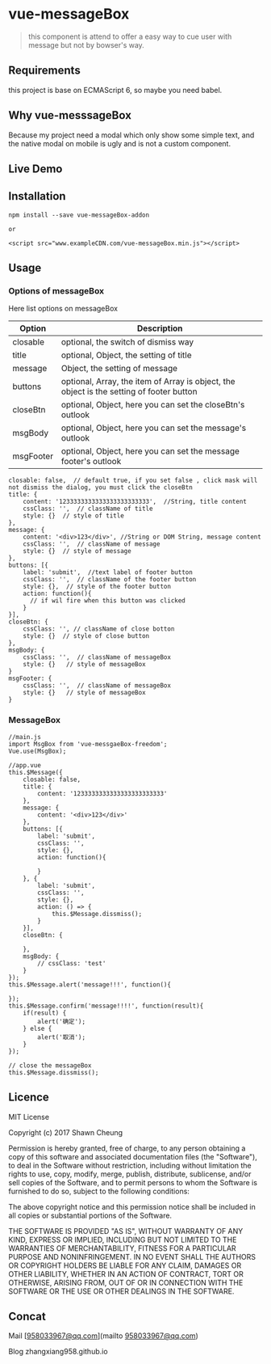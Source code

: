 # vue-messageBox

> this component is attend to offer a easy way to cue user with message but not by bowser's way.

## Requirements
this project is base on ECMAScript 6, so maybe you need babel.
## Why vue-messsageBox
Because my project need a modal which only show some simple text, and the native modal on mobile is ugly and is not a custom component.
## Live Demo

## Installation
```
npm install --save vue-messageBox-addon

or

<script src="www.exampleCDN.com/vue-messageBox.min.js"></script>
```
## Usage
### Options of messageBox
Here list options on messageBox

| Option | Description |
| ----- | ----- |
| closable | optional, the switch of dismiss way |
| title | optional, Object, the setting of title |
| message | Object, the setting of message |
| buttons | optional, Array, the item of Array is object, the object is the setting of footer button |
| closeBtn | optional, Object, here you can set the closeBtn's outlook |
| msgBody | optional, Object, here you can set the message's outlook |
| msgFooter | optional, Object, here you can set the message footer's outlook |
```
closable: false,  // default true, if you set false , click mask will not dismiss the dialog, you must click the closeBtn 
title: { 
    content: '1233333333333333333333333',  //String, title content 
    cssClass: '',  // className of title
    style: {}  // style of title
},
message: {
    content: '<div>123</div>', //String or DOM String, message content
    cssClass: '',  // className of message
    style: {}  // style of message
},
buttons: [{
    label: 'submit',  //text label of footer button
    cssClass: '',  // className of the footer button
    style: {},  // style of the footer button
    action: function(){
      // if wil fire when this button was clicked
    }
}],
closeBtn: {
    cssClass: '', // className of close botton
    style: {}  // style of close button
},
msgBody: {
    cssClass: '',  // className of messageBox
    style: {}   // style of messageBox
}
msgFooter: {
    cssClass: '',  // className of messageBox
    style: {}   // style of messageBox
}
```

### MessageBox
```
//main.js
import MsgBox from 'vue-messgaeBox-freedom';
Vue.use(MsgBox);

//app.vue
this.$Message({
    closable: false,
    title: {
        content: '1233333333333333333333333'
    },
    message: {
        content: '<div>123</div>'
    },
    buttons: [{
        label: 'submit',
        cssClass: '',
        style: {},
        action: function(){

        }
    }, {
        label: 'submit',
        cssClass: '',
        style: {},
        action: () => {
            this.$Message.dissmiss();
        }
    }],
    closeBtn: {

    },
    msgBody: {
        // cssClass: 'test'
    }
});
this.$Message.alert('message!!!', function(){

});
this.$Message.confirm('message!!!!', function(result){
    if(result) {
        alert('确定');
    } else {
        alert('取消'); 
    }
});

// close the messageBox
this.$Message.dissmiss();
```

## Licence
MIT License

Copyright (c) 2017 Shawn Cheung

Permission is hereby granted, free of charge, to any person obtaining a copy of this software and associated documentation files (the "Software"), to deal in the Software without restriction, including without limitation the rights to use, copy, modify, merge, publish, distribute, sublicense, and/or sell copies of the Software, and to permit persons to whom the Software is furnished to do so, subject to the following conditions:

The above copyright notice and this permission notice shall be included in all copies or substantial portions of the Software.

THE SOFTWARE IS PROVIDED "AS IS", WITHOUT WARRANTY OF ANY KIND, EXPRESS OR IMPLIED, INCLUDING BUT NOT LIMITED TO THE WARRANTIES OF MERCHANTABILITY, FITNESS FOR A PARTICULAR PURPOSE AND NONINFRINGEMENT. IN NO EVENT SHALL THE AUTHORS OR COPYRIGHT HOLDERS BE LIABLE FOR ANY CLAIM, DAMAGES OR OTHER LIABILITY, WHETHER IN AN ACTION OF CONTRACT, TORT OR OTHERWISE, ARISING FROM, OUT OF OR IN CONNECTION WITH THE SOFTWARE OR THE USE OR OTHER DEALINGS IN THE SOFTWARE.


## Concat
Mail [958033967@qq.com](mailto 958033967@qq.com)

Blog zhangxiang958.github.io
